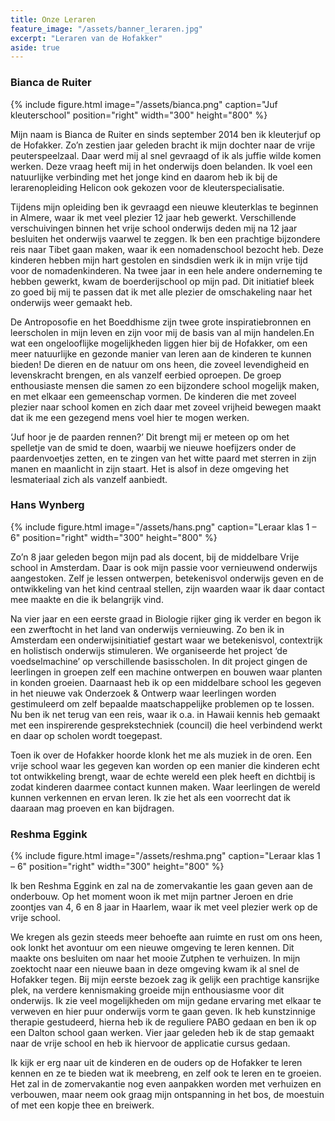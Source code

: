 ```yaml
---
title: Onze Leraren
feature_image: "/assets/banner_leraren.jpg"
excerpt: "Leraren van de Hofakker"
aside: true
---
```

### Bianca de Ruiter
{% include figure.html image="/assets/bianca.png" caption="Juf kleuterschool" position="right" width="300" height="800" %}

Mijn naam is Bianca de Ruiter en sinds september 2014 ben ik kleuterjuf op de Hofakker. Zo’n zestien jaar geleden bracht ik mijn dochter naar de vrije peuterspeelzaal. Daar werd mij al snel gevraagd of ik als juffie wilde komen werken. Deze vraag heeft mij in het onderwijs doen belanden. Ik voel een natuurlijke verbinding met het jonge kind en daarom heb ik bij de lerarenopleiding Helicon ook gekozen voor de kleuterspecialisatie. 

Tijdens mijn opleiding ben ik gevraagd een nieuwe kleuterklas te beginnen in Almere, waar ik met veel plezier 12 jaar heb gewerkt. Verschillende verschuivingen binnen het vrije school onderwijs deden mij na 12 jaar besluiten het onderwijs vaarwel te zeggen. Ik ben een prachtige bijzondere reis naar Tibet gaan maken, waar ik een nomadenschool bezocht heb. Deze kinderen hebben mijn hart gestolen en sindsdien werk ik in mijn vrije tijd voor de nomadenkinderen. Na twee jaar in een hele andere onderneming te hebben gewerkt, kwam de boerderijschool op mijn pad. Dit initiatief bleek zo goed bij mij te passen dat ik met alle plezier de omschakeling naar het onderwijs weer gemaakt heb.

De Antroposofie en het Boeddhisme zijn twee grote inspiratiebronnen en leerscholen in mijn leven en zijn voor mij de basis van al mijn handelen.En wat een ongelooflijke mogelijkheden liggen hier bij de Hofakker, om een meer natuurlijke en gezonde manier van leren aan de kinderen te kunnen bieden! De dieren en de natuur om ons heen, die zoveel levendigheid en levenskracht brengen, en als vanzelf eerbied oproepen. De groep enthousiaste mensen die samen zo een bijzondere school mogelijk maken, en met elkaar een gemeenschap vormen. De kinderen die met zoveel plezier naar school komen en zich daar met zoveel vrijheid bewegen maakt dat ik me een gezegend mens voel hier te mogen werken.

‘Juf hoor je de paarden rennen?’ Dit brengt mij er meteen op om het spelletje van de smid te doen, waarbij we nieuwe hoefijzers onder de paardenvoetjes zetten, en te zingen van het witte paard met sterren in zijn manen en maanlicht in zijn staart. Het is alsof in deze omgeving het lesmateriaal zich als vanzelf aanbiedt.

### Hans Wynberg
{% include figure.html image="/assets/hans.png" caption="Leraar klas 1 – 6" position="right" width="300" height="800" %}

Zo’n 8 jaar geleden begon mijn pad als docent, bij de middelbare Vrije school in Amsterdam. Daar is ook mijn passie voor vernieuwend onderwijs aangestoken. Zelf je lessen ontwerpen, betekenisvol onderwijs geven en de ontwikkeling van het kind centraal stellen, zijn waarden waar ik daar contact mee maakte en die ik belangrijk vind.

Na vier jaar en een eerste graad in Biologie rijker ging ik verder en begon ik een zwerftocht in het land van onderwijs vernieuwing. Zo ben ik in Amsterdam een onderwijsinitiatief gestart waar we betekenisvol, contextrijk en holistisch onderwijs stimuleren. We organiseerde het project ‘de voedselmachine’ op verschillende basisscholen. In dit project gingen de leerlingen in groepen zelf een machine ontwerpen en bouwen waar planten in konden groeien. Daarnaast heb ik op een middelbare school les gegeven in het nieuwe vak Onderzoek & Ontwerp waar leerlingen worden gestimuleerd om zelf bepaalde maatschappelijke problemen op te lossen. Nu ben ik net terug van een reis, waar ik o.a. in Hawaii kennis heb gemaakt met een inspirerende gesprekstechniek (council) die heel verbindend werkt en daar op scholen wordt toegepast.

Toen ik over de Hofakker hoorde klonk het me als muziek in de oren. Een vrije school waar les gegeven kan worden op een manier die kinderen echt tot ontwikkeling brengt, waar de echte wereld een plek heeft en dichtbij is zodat kinderen daarmee contact kunnen maken. Waar leerlingen de wereld kunnen verkennen en ervan leren. Ik zie het als een voorrecht dat ik daaraan mag proeven en kan bijdragen.

###  Reshma Eggink
{% include figure.html image="/assets/reshma.png" caption="Leraar klas 1 – 6" position="right" width="300" height="800" %}

Ik ben Reshma Eggink en zal na de zomervakantie les gaan geven aan de onderbouw. Op het moment woon ik met mijn partner Jeroen en drie zoontjes van 4, 6 en 8 jaar in Haarlem, waar ik met veel plezier werk op de vrije school. 

We kregen als gezin steeds meer behoefte aan ruimte en rust om ons heen, ook lonkt het avontuur om een nieuwe omgeving te leren kennen. Dit maakte ons besluiten om naar het mooie Zutphen te verhuizen. In mijn zoektocht naar een nieuwe baan in deze omgeving kwam ik al snel de Hofakker tegen. Bij mijn eerste bezoek zag ik gelijk een prachtige kansrijke plek, na verdere kennismaking groeide mijn enthousiasme voor dit onderwijs. Ik zie veel mogelijkheden om mijn gedane ervaring met elkaar te verweven en hier puur onderwijs vorm te gaan geven. Ik heb kunstzinnige therapie gestudeerd, hierna heb ik de reguliere PABO gedaan en ben ik op een Dalton school gaan werken. Vier jaar geleden heb ik de stap gemaakt naar de vrije school en heb ik hiervoor de applicatie cursus gedaan. 

Ik kijk er erg naar uit de kinderen en de ouders op de Hofakker te leren kennen en ze te bieden wat ik meebreng, en zelf ook te leren en te groeien. Het zal in de zomervakantie nog even  aanpakken worden met verhuizen en verbouwen, maar neem ook graag mijn ontspanning in het bos, de moestuin of met een kopje thee en breiwerk.
